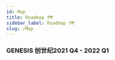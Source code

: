 ```yaml
---
id: Map
title: Roadmap 🗺
sidebar_label: Roadmap 🗺
slug: /Map
---
```

### GENESIS 创世纪2021 Q4 - 2022 Q1


